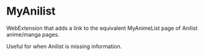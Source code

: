 # MyAnilist
WebExtension that adds a link to the equivalent MyAnimeList page of Anilist anime/manga pages.

Useful for when Anilist is missing information.
